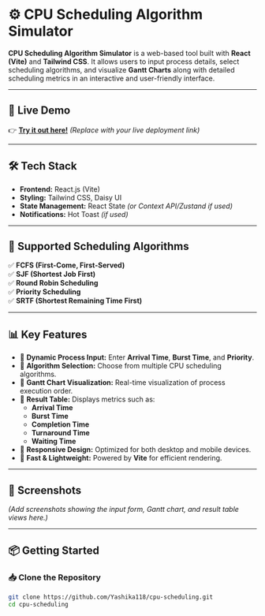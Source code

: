# ⚙️ CPU Scheduling Algorithm Simulator

**CPU Scheduling Algorithm Simulator** is a web-based tool built with **React (Vite)** and **Tailwind CSS**. It allows users to input process details, select scheduling algorithms, and visualize **Gantt Charts** along with detailed scheduling metrics in an interactive and user-friendly interface.

---

## 🚀 Live Demo

👉 [**Try it out here!**](schedulify-nine.vercel.app) *(Replace with your live deployment link)*  

---

## 🛠️ Tech Stack

- **Frontend:** React.js (Vite)  
- **Styling:** Tailwind CSS, Daisy UI  
- **State Management:** React State *(or Context API/Zustand if used)*  
- **Notifications:** Hot Toast *(if used)*  

---

## 📑 Supported Scheduling Algorithms

✅ **FCFS (First-Come, First-Served)**  
✅ **SJF (Shortest Job First)**  
✅ **Round Robin Scheduling**  
✅ **Priority Scheduling**  
✅ **SRTF (Shortest Remaining Time First)**  

---

## 📊 Key Features

- 🔹 **Dynamic Process Input:** Enter **Arrival Time**, **Burst Time**, and **Priority**.  
- 🔹 **Algorithm Selection:** Choose from multiple CPU scheduling algorithms.  
- 🔹 **Gantt Chart Visualization:** Real-time visualization of process execution order.  
- 🔹 **Result Table:** Displays metrics such as:  
   - **Arrival Time**  
   - **Burst Time**  
   - **Completion Time**  
   - **Turnaround Time**  
   - **Waiting Time**  
- 🔹 **Responsive Design:** Optimized for both desktop and mobile devices.  
- 🔹 **Fast & Lightweight:** Powered by **Vite** for efficient rendering.  

---

## 📸 Screenshots

*(Add screenshots showing the input form, Gantt chart, and result table views here.)*

---

## 📦 Getting Started

### 📥 Clone the Repository
```bash
git clone https://github.com/Yashika118/cpu-scheduling.git
cd cpu-scheduling
